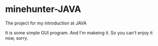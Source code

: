# minehunter-JAVA
The project for my introduction at JAVA

It is some simple GUI program.
And I'm makeing it. So you can't enjoy it now, sorry.
